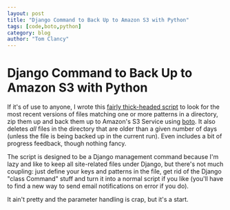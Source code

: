 ```yaml
---
layout: post
title: "Django Command to Back Up to Amazon S3 with Python"
tags: [code,boto,python]
category: blog
author: "Tom Clancy"
---
```


# Django Command to Back Up to Amazon S3 with Python

If it's of use to anyone, I wrote this [fairly thick-headed script](https://gist.github.com/5892498) to look for the most recent versions of files matching one or more patterns in a directory, zip them up and back them up to Amazon's S3 Service using [boto](http://boto.readthedocs.org/en/latest/). It also deletes *all* files in the directory that are older than a given number of days (unless the file is being backed up in the current run). Even includes a bit of progress feedback, though nothing fancy.

The script is designed to be a Django management command because I'm lazy and like to keep all site-related files under Django, but there's not much coupling: just define your keys and patterns in the file, get rid of the Django "class Command" stuff and turn it into a normal script if you like (you'll have to find a new way to send email notifications on error if you do). 

It ain't pretty and the parameter handling is crap, but it's a start.

<script src="https://gist.github.com/tclancy/5892498.js"></script>
